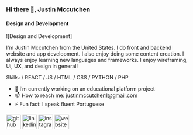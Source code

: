 ### Hi there 👋, Justin Mccutchen
#### Design and Development
![Design and Development]

I'm Justin Mccutchen from the United States. I do front and backend website and app development. I also enjoy doing some content creation. I always enjoy learning new languages and frameworks. I enjoy wireframing, Ui, UX, and design in general!

Skills: / REACT / JS / HTML / CSS / PYTHON / PHP 

- 🔭 I’m currently working on an educational platform project 
- 📫 How to reach me: justinmccutchen1@gmail.com 
- ⚡ Fun fact: I speak fluent Portuguese 


[<img src='https://cdn.jsdelivr.net/npm/simple-icons@3.0.1/icons/github.svg' alt='github' height='40'>](https://github.com/Mccutchencode)  [<img src='https://cdn.jsdelivr.net/npm/simple-icons@3.0.1/icons/linkedin.svg' alt='linkedin' height='40'>](https://www.linkedin.com/in/https://www.linkedin.com/in/justinmccutchen//)  [<img src='https://cdn.jsdelivr.net/npm/simple-icons@3.0.1/icons/instagram.svg' alt='instagram' height='40'>](https://www.instagram.com/justin_mccutchen1/)  [<img src='https://cdn.jsdelivr.net/npm/simple-icons@3.0.1/icons/icloud.svg' alt='website' height='40'>](www.justinmccutchen.com)  
